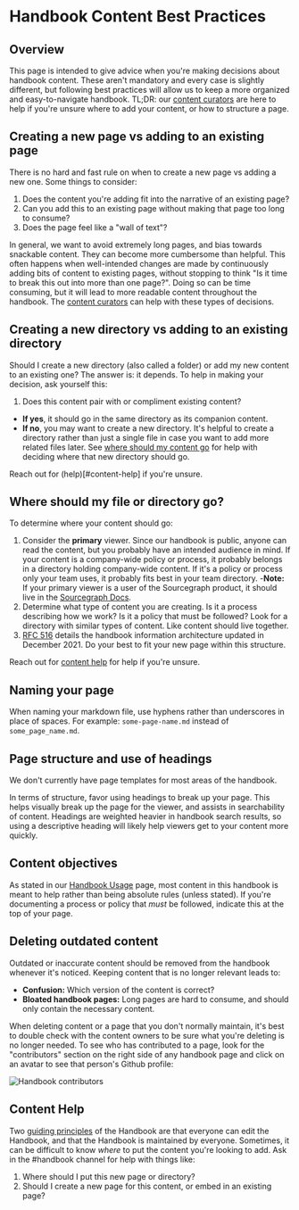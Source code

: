 # Handbook Content Best Practices

## Overview

This page is intended to give advice when you're making decisions about handbook content. These aren't mandatory and every case is slightly different, but following best practices will allow us to keep a more organized and easy-to-navigate handbook. TL;DR: our [content curators](#content-curators) are here to help if you're unsure where to add your content, or how to structure a page.

## Creating a new page vs adding to an existing page

There is no hard and fast rule on when to create a new page vs adding a new one. Some things to consider:

1. Does the content you're adding fit into the narrative of an existing page?
1. Can you add this to an existing page without making that page too long to consume?
1. Does the page feel like a "wall of text"?

In general, we want to avoid extremely long pages, and bias towards snackable content. They can become more cumbersome than helpful. This often happens when well-intended changes are made by continuously adding bits of content to existing pages, without stopping to think "Is it time to break this out into more than one page?". Doing so can be time consuming, but it will lead to more readable content throughout the handbook. The [content curators](#content-curators) can help with these types of decisions.

## Creating a new directory vs adding to an existing directory

Should I create a new directory (also called a folder) or add my new content to an existing one? The answer is: it depends. To help in making your decision, ask yourself this:

1. Does this content pair with or compliment existing content?

- **If yes**, it should go in the same directory as its companion content.
- **If no**, you may want to create a new directory. It's helpful to create a directory rather than just a single file in case you want to add more related files later. See [where should my content go](#where-should-my-content-go) for help with deciding where that new directory should go.

Reach out for (help)[#content-help] if you're unsure.

## Where should my file or directory go?

To determine where your content should go:

1. Consider the **primary** viewer. Since our handbook is public, anyone can read the content, but you probably have an intended audience in mind. If your content is a company-wide policy or process, it probably belongs in a directory holding company-wide content. If it's a policy or process only your team uses, it probably fits best in your team directory. -**Note:** If your primary viewer is a user of the Sourcegraph product, it should live in the [Sourcegraph Docs](https://docs.sourcegraph.com/).
1. Determine what type of content you are creating. Is it a process describing how we work? Is it a policy that must be followed? Look for a directory with similar types of content. Like content should live together.
1. [RFC 516](https://docs.google.com/document/d/1H2a7vNvQ61CNcsMp_H8kh4FhYGRFl-6OYJlUzevoG7U/edit#heading=h.trqab8y0kufp) details the handbook information architecture updated in December 2021. Do your best to fit your new page within this structure.

Reach out for [content help](#content-help) for help if you're unsure.

## Naming your page

When naming your markdown file, use hyphens rather than underscores in place of spaces. For example: `some-page-name.md` instead of `some_page_name.md`.

## Page structure and use of headings

We don't currently have page templates for most areas of the handbook.

In terms of structure, favor using headings to break up your page. This helps visually break up the page for the viewer, and assists in searchability of content. Headings are weighted heavier in handbook search results, so using a descriptive heading will likely help viewers get to your content more quickly.

## Content objectives

As stated in our [Handbook Usage](../index.md#handbook-usage) page, most content in this handbook is meant to help rather than being absolute rules (unless stated). If you're documenting a process or policy that _must_ be followed, indicate this at the top of your page.

## Deleting outdated content

Outdated or inaccurate content should be removed from the handbook whenever it's noticed. Keeping content that is no longer relevant leads to:

- **Confusion:** Which version of the content is correct?
- **Bloated handbook pages:** Long pages are hard to consume, and should only contain the necessary content.

When deleting content or a page that you don't normally maintain, it's best to double check with the content owners to be sure what you're deleting is no longer needed. To see who has contributed to a page, look for the "contributors" section on the right side of any handbook page and click on an avatar to see that person's Github profile:

![Handbook contributors](https://storage.googleapis.com/sourcegraph-assets/handbook/handbook-contributors.png)

## Content Help

Two [guiding principles](../index.md#guiding-princples) of the Handbook are that everyone can edit the Handbook, and that the Handbook is maintained by everyone. Sometimes, it can be difficult to know _where_ to put the content you're looking to add. Ask in the #handbook channel for help with things like:

1. Where should I put this new page or directory?
1. Should I create a new page for this content, or embed in an existing page?
